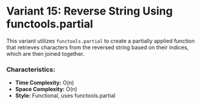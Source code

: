 # Variant 15: Reverse String Using functools.partial

This variant utilizes `functools.partial` to create a partially applied function that retrieves characters from the reversed string based on their indices, which are then joined together.

### Characteristics:
- **Time Complexity:** O(n)
- **Space Complexity:** O(n)
- **Style:** Functional, uses functools.partial
